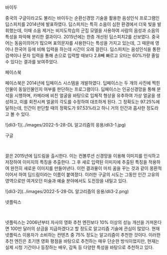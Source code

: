 



바이두



중국의 구글이라고도 불리는 바이두는 순환신경망 기술을 활용한 음성인식 프로그램인 딥스피치를 2014년에 발표하였다. 딥스피치는 특히 소음이 심한 환경에서 더욱 빛을 발휘했는데, 이때 소음 제거는 비지도학습의 군집 모델을 사용하여 사람의 음성과 소음의 특성을 파악해 분리한 결과이다. 2015년에는 한층 개선된 딥스피치2를 선보였다. 중국어는 동음이의어가 많으며 표의문자를 사용한다는 특성을 가지고 있는데, 그 때문에 영어나 한국어 등에 비해 입력을 하는데 시간이 오래 걸린다. 딥스피치는 음성인식을 통한 검색이나 문자 입력을 통해 손으로 입력할 때보다 2.8빼 빠르고 오타는 60%가량 줄일 수 있다는 결과를 보여주었다.





페이스북



페이스북은 2014년에 딥페이스 시스템을 개발하였다. 딥페이스는 두 개의 사진에 찍힌 인물이 동일인물인지 여부를 판단하는 프로그램이다. 딥페이스는 인공신경망을 통해 분석을 시행하며, 카메라에 비친 얼굴을 바탕으로 입체적 형상을 유추하여 가상 얼굴을 생성하고, 이를 회전시켜 얼굴의 각도를 수정하여 대조하게 된다. 그 정확도는 97.25%에 달하는데, 인간이 판단할 때의 정확도가 97.53%라고 하니 거의 인간과 흡사한 정도라고 볼 수 있다.

![dli3-1](../images/2022-5-28-DL 알고리즘의 응용/dli3-1.jpg)



구글

​    

끌은 2015년에 딥드림을 출시한다. 이는 컨볼루션 신경망을 이용해 이미지를 인식하고 저장하여 이미지의 특징을 추출한다. 그 후 새로 입력된 이미지에 추출된 특징을 적용하여 완전히 새로운 이미지를 만들어낸다. 이런 결과물이 마치 꿈을 꾸는 것과 같이 몽환적이어서 하여 딥드림이라는 이름이 붙여졌다. 이러한 구글의 시도는 그동안 인간 고유의 영역으로만 여겨오던 미술과 예술 분야에서도 도전장을 내밀고 있다.    

![dli3-2](../images/2022-5-28-DL 알고리즘의 응용/dli3-2.png)



넷플릭스

​    

넷플릭스는 2006년부터 자사의 영화 추천 엔진보다 10% 이상의 성능 개선을 가져온다면 100만 달러의 상금을 지급하겠다고 할 정도로 알고리즘 기술에 관심이 많았다. 현재 넷플릭스 이용자가 소비하는 컨텐츠 중 75% 정도는 알고리즘이 추천한 것이다. 이러한 추천 엔진은 초기엔 영화 평점을 바탕으로 추천하는 매우 단순한 방식이었지만, 현재는 실제 시청 기간이나 등장하는 배우, 감독 등 다양한 특성을 바탕으로 추천하고 있다.